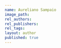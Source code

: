 ```yaml
---
name: Aureliano Sampaio
image_path:
rel_authors:
rel_publishers:
rel_tags:
layout: author
published: true
---
```

